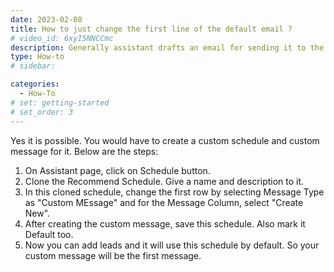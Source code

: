 ```yaml
---
date: 2023-02-08
title: How to just change the first line of the default email ?
# video_id: 6xyI5NNCCmc
description: Generally assistant drafts an email for sending it to the lead.Suppose you may want to change the first line of the email,then you can do that by creating custom schedule and custom message.
type: How-to
# sidebar:

categories:
  - How-To
# set: getting-started
# set_order: 3
---
```

Yes it is possible. You would have to create a custom schedule and custom message for it.
Below are the steps:
1. On Assistant page, click on Schedule button.
2. Clone the Recommend Schedule. Give a name and description to it.
3. In this cloned schedule, change the first row by selecting Message Type as "Custom MEssage" and for the Message Column, select "Create New".
4. After creating the custom message, save this schedule. Also mark it Default too.
5. Now you can add leads and it will use this schedule by default. So your custom message will be the first message.
